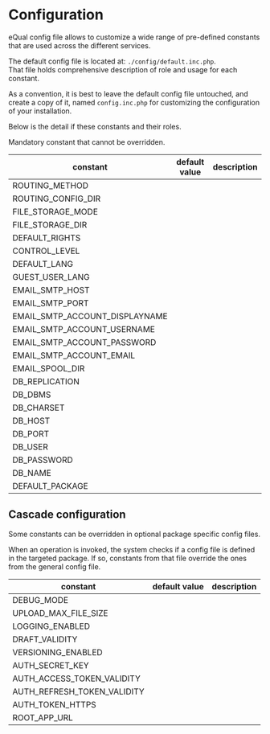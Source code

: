 # Configuration



eQual config file allows to customize a wide range of pre-defined constants that are used across the different services.


The default config file is located at: `./config/default.inc.php`.  
That file holds comprehensive description of role and usage for each constant.

As a convention, it is best to leave the default config file untouched, and create a copy of it, named `config.inc.php` for customizing the configuration of your installation.

Below is the detail if these constants and their roles.

Mandatory constant that cannot be overridden.

|constant|default value|description|
|--|--|--|
|ROUTING_METHOD|||
|ROUTING_CONFIG_DIR|||
|FILE_STORAGE_MODE|||
|FILE_STORAGE_DIR|||
|DEFAULT_RIGHTS|||
|CONTROL_LEVEL|||
|DEFAULT_LANG|||
|GUEST_USER_LANG|||
|EMAIL_SMTP_HOST|||
|EMAIL_SMTP_PORT|||
|EMAIL_SMTP_ACCOUNT_DISPLAYNAME|||
|EMAIL_SMTP_ACCOUNT_USERNAME|||
|EMAIL_SMTP_ACCOUNT_PASSWORD|||
|EMAIL_SMTP_ACCOUNT_EMAIL|||
|EMAIL_SPOOL_DIR|||
|DB_REPLICATION|||
|DB_DBMS|||
|DB_CHARSET|||
|DB_HOST|||
|DB_PORT|||
|DB_USER|||
|DB_PASSWORD|||
|DB_NAME|||
|DEFAULT_PACKAGE|||



## Cascade configuration

Some constants can be overridden in optional package specific config files.

When an operation is invoked, the system checks if a config file is defined in the targeted package. If so, constants from that file override the ones from the general config file.

|constant|default value|description|
|--|--|--|
|DEBUG_MODE|||
|UPLOAD_MAX_FILE_SIZE|||
|LOGGING_ENABLED|||
|DRAFT_VALIDITY|||
|VERSIONING_ENABLED|||
|AUTH_SECRET_KEY|||
|AUTH_ACCESS_TOKEN_VALIDITY|||
|AUTH_REFRESH_TOKEN_VALIDITY|||
|AUTH_TOKEN_HTTPS|||
|ROOT_APP_URL|||